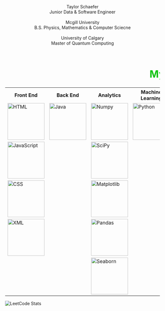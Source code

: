 

<html lang="en">
<head>
    <meta charset="UTF-8">
    <meta name="viewport" content="width=device-width, initial-scale=1.0">
</head>
<body>
    <header>
        Taylor Schaefer <br>
        Junior Data & Software Engineer<br><br>
        Mcgill University <br>
        B.S. Physics, Mathematics & Computer Sciecne <br><br>
        University of Calgary <br>
        Master of Quantum Computing<br><br>
    </header>
    <!--A table to quickly represent my stack-->
    <table>
        <caption style="color: rgba(7, 192, 7, 0.973); font-size:xx-large;"><strong>My Stack</strong></caption>
        <tr>
            <th>
                Front End
            </th>
            <th>
                Back End
            </th>
            <th>
                Analytics
            </th>
            <th>
                Machine Learning
            </th>
            <th>
                Server Side
            </th>
            <th>
                Data Base
            </th>
            <th>
                Development
            </th>
            <th>
                Other
            </th>
        </tr>
        <tr>
            <td><img src="https://upload.wikimedia.org/wikipedia/commons/thumb/8/82/Devicon-html5-plain.svg/800px-Devicon-html5-plain.svg.png" alt="HTML" title="HTML5" style="width:120px;height:120px;"></td>
            <td><img src="https://upload.wikimedia.org/wikipedia/ru/3/39/Java_logo.svg" alt="Java" title="Java" style="width:120px;height:120px;"></td>
            <td><img src="https://www.freedownloadlogo.com/logos/n/numpy.svg" alt="Numpy" title="Numpy" style="width:120px;height:120px;"></td>
            <td><img src="https://s3.dualstack.us-east-2.amazonaws.com/pythondotorg-assets/media/community/logos/python-logo-only.png" alt="Python" title="Python" style="width:120px;height:120px;"></td>
            <td><img src="https://upload.wikimedia.org/wikipedia/commons/e/e0/Git-logo.svg" alt="Git" title="Git" style="width:120px;height:120px;"></td>
            <td><img src="" alt="MongoDB" title="MongoDB" style="width:120px;height:120px;"></td>
            <td><img src="https://upload.wikimedia.org/wikipedia/commons/d/d6/Ada_Mascot_with_slogan.svg" alt="ADA" title="ADA" style="width:120px;height:120px;"></td>
            <td><img src="https://upload.wikimedia.org/wikipedia/commons/9/92/LaTeX_logo.svg" alt="LaTeX" title="LaTeX"     style="width:120px;height:120px;"></td>
        </tr>
        <tr>
            <td><img src="https://upload.wikimedia.org/wikipedia/commons/thumb/9/99/Unofficial_JavaScript_logo_2.svg/1024px-Unofficial_JavaScript_logo_2.svg.png" alt="JavaScript" stitle="JavaScript" style="width:120px;height:120px;"></td>
            <td><!-- Placeholder--></td>
            <td><img src="https://upload.wikimedia.org/wikipedia/commons/b/b2/SCIPY_2.svg" alt="SciPy" title="SciPy" style="width:120px;height:120px;"></td>
            <td><!-- Placeholder--></td>
            <td><img src="https://upload.wikimedia.org/wikipedia/commons/6/6f/Sql_database_shortcut_icon.png" alt="SQL" title="SQL" style="width:120px;height:120px;"></td>
            <td><!-- Placeholder--></td>
            <td><!-- Placeholder--></td>
            <td><!-- Placeholder--></td>
        </tr>
        <tr>
            <td><img src="https://upload.wikimedia.org/wikipedia/commons/d/d5/CSS3_logo_and_wordmark.svg" alt="CSS" title="CSS" style="width:120px;height:120px;"></td>
            <td><!-- Placeholder--></td>
            <td><img src="https://upload.wikimedia.org/wikipedia/commons/8/84/Matplotlib_icon.svg" alt="Matplotlib" title="Matplotlib" style="width:120px;height:120px;"></td>
            <td><!-- Placeholder--></td>
            <td><!-- Placeholder--></td>
            <td><!-- Placeholder--></td>
            <td><!-- Placeholder--></td>
            <td><!-- Placeholder--></td>
        </tr>
        <tr>
            <td><img src="https://upload.wikimedia.org/wikipedia/commons/2/2d/Extensible_Markup_Language_%28XML%29_logo.svg" alt="XML" title="XML" style="width:120px;height:120px;"></td>
            <td><!-- Placeholder--></td>
            <td><img src="https://upload.wikimedia.org/wikipedia/commons/2/22/Pandas_mark.svg" alt="Pandas" title="Pandas" style="width:120px;height:120px;"></td>
            <td><!-- Placeholder--></td>
            <td><!-- Placeholder--></td>
            <td><!-- Placeholder--></td>
            <td><!-- Placeholder--></td>
            <td><!-- Placeholder--></td>
        </tr>
        <tr>
            <td><!-- Placeholder--></td>
            <td><!-- Placeholder--></td>
            <td><img src="https://img1.daumcdn.net/thumb/R800x0/?scode=mtistory2&fname=https:%2F%2Fblog.kakaocdn.net%2Fdn%2F4UIIH%2FbtqIH4tfonl%2FLyCOqYkmqKo1gFrogryni1%2Fimg.png" alt="Seaborn" title="Seaborn" style="width:120px;height:120px;"></td>
            <td><!-- Placeholder--></td>
            <td><!-- Placeholder--></td>
            <td><!-- Placeholder--></td>
            <td><!-- Placeholder--></td>
            <td><!-- Placeholder--></td>
        </tr>
    </table>
    
</body>
</html>


![LeetCode Stats](https://leetcard.jacoblin.cool/Valamir777?theme=nord&font=Kaisei%20Opti&ext=heatmap)
